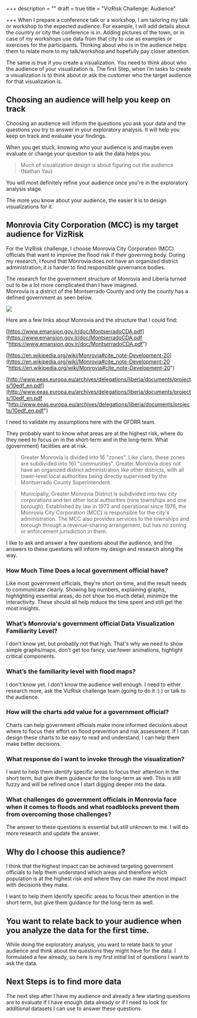 +++
description = ""
draft = true
title = "VizRisk Challenge: Audience"

+++
When I prepare a conference talk or a workshop, I am tailoring my talk or workshop to the expected audience. For example, I will add details about the country or city the conference is in. Adding pictures of the town, or in case of my workshops use data from that city to use as examples or exercises for the participants. Thinking about who is in the audience helps them to relate more to my talk/workshop and hopefully pay closer attention.

The same is true if you create a visualization. You need to think about who the audience of your visualization is. The first Step, when I’m tasks to create a visualization is to think about or ask the customer who the target audience for that visualization is.

## Choosing an audience will help you keep on track

Choosing an audience will inform the questions you ask your data and the questions you try to answer in your exploratory analysis. It will help you keep on track and evaluate your findings.

When you get stuck, knowing who your audience is and maybe even evaluate or change your question to ask the data helps you.

> Much of visualization design is about figuring out the audience (Nathan Yau)

You will most definitely refine your audience once you're in the exploratory analysis stage.

The more you know about your audience, the easier it is to design visualizations for it.

## Monrovia City Corporation (MCC) is my target audience for VizRisk

For the VizRisk challenge, I choose Monrovia City Corporation (MCC) officials that want to improve the flood risk if their governing body. During my research, I found that Monrovia does not have an organized district administration; it is harder to find responsible governance bodies.

The research for the government structure of Monrovia and Liberia turned out to be a lot more complicated than I have imagined.  
Monrovia is a district of the Montserrado County and only the county has a defined government as seen below. 

![](https://res.cloudinary.com/civicvision/image/upload/v1560339536/milafrerichs.com/articles/monteserrando-county-structure.png)

Here are a few links about Monrovia and the structure that I could find: 

[https://www.emansion.gov.lr/doc/MontserradoCDA.pdf](https://www.emansion.gov.lr/doc/MontserradoCDA.pdf "https://www.emansion.gov.lr/doc/MontserradoCDA.pdf")

[https://en.wikipedia.org/wiki/Monrovia#cite_note-Development-20](https://en.wikipedia.org/wiki/Monrovia#cite_note-Development-20 "https://en.wikipedia.org/wiki/Monrovia#cite_note-Development-20")

[http://www.eeas.europa.eu/archives/delegations/liberia/documents/projects/10edf_en.pdf](http://www.eeas.europa.eu/archives/delegations/liberia/documents/projects/10edf_en.pdf "http://www.eeas.europa.eu/archives/delegations/liberia/documents/projects/10edf_en.pdf")

I need to validate my assumptions here with the GFDRR team.

They probably want to know what areas are at the highest risk, where do they need to focus on in the short-term and in the long-term. What (government) facilities are at risk.

> Greater Monrovia is divided into 16 "zones". Like clans, these zones are subdivided into 161 "communities". Greater Monrovia does not have an organized district administration like other districts, with all lower-level local authorities being directly supervised by the Montserrado County Superintendent. 

> Municipally, Greater Monrovia District is subdivided into two city corporations and ten other local authorities (nine townships and one borough). Established by law in 1973 and operational since 1976, the Monrovia City Corporation (MCC) is responsible for the city's administration. The MCC also provides services to the townships and borough through a revenue-sharing arrangement, but has no zoning or enforcement jurisdiction in them.

I like to ask and answer a few questions about the audience, and the answers to these questions will inform my design and research along the way.

### How Much Time Does a local government official have?

Like most government officials, they're short on time, and the result needs to communicate clearly. Showing big numbers, explaining graphs, highlighting essential areas, do not show too much detail, minimize the interactivity. These should all help reduce the time spent and still get the most insights.

### What’s Monrovia's government official Data Visualization Familiarity Level?

I don't know yet, but probably not that high. That's why we need to show simple graphs/maps, don't get too fancy, use fewer animations, highlight critical components.

### What’s the familiarity level with flood maps?

I don't know yet. I don't know the audience well enough. I need to either research more, ask the VizRisk challenge team (going to do it :) ) or talk to the audience.

### How will the charts add value for a government official?

Charts can help government officials make more informed decisions about where to focus their effort on flood prevention and risk assessment. If I can design these charts to be easy to read and understand, I can help them make better decisions.

### What response do I want to invoke through the visualization?

I want to help them identify specific areas to focus their attention in the short term, but give them guidance for the long-term as well. This is still fuzzy and will be refined once I start digging deeper into the data.

### What challenges do government officials in Monrovia face when it comes to floods and what roadblocks prevent them from overcoming those challenges?

The answer to these questions is essential but still unknown to me. I will do more research and update the answer.

## Why do I choose this audience?

I think that the highest impact can be achieved targeting government officials to help them understand which areas and therefore which population is at the highest risk and where they can make the most impact with decisions they make.

I want to help them identify specific areas to focus their attention in the short term, but give them guidance for the long-term as well.

## You want to relate back to your audience when you analyze the data for the first time.

While doing the exploratory analysis, you want to relate back to your audience and think about the questions they might have for the data. I formulated a few already, so here is my first initial list of questions I want to ask the data.

## Next Steps is to find more data

The next step after I have my audience and already a few starting questions are to evaluate if I have enough data already or if I need to look for additional datasets I can use to answer these questions.